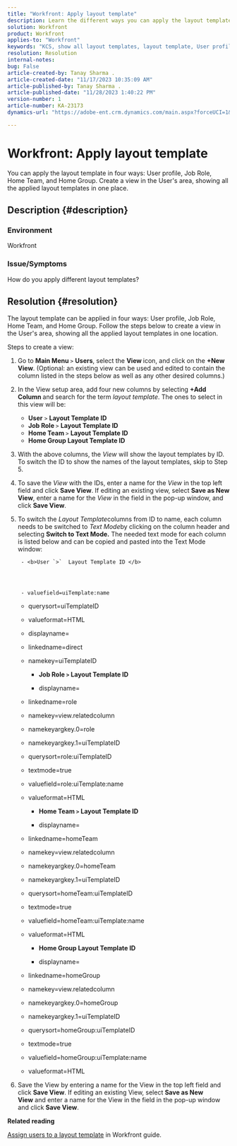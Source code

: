 ```yaml
---
title: "Workfront: Apply layout template"
description: Learn the different ways you can apply the layout template.
solution: Workfront
product: Workfront
applies-to: "Workfront"
keywords: "KCS, show all layout templates, layout template, User profile, Job Role, Home Team, Home Group, Workfront"
resolution: Resolution
internal-notes: 
bug: False
article-created-by: Tanay Sharma .
article-created-date: "11/17/2023 10:35:09 AM"
article-published-by: Tanay Sharma .
article-published-date: "11/28/2023 1:40:22 PM"
version-number: 1
article-number: KA-23173
dynamics-url: "https://adobe-ent.crm.dynamics.com/main.aspx?forceUCI=1&pagetype=entityrecord&etn=knowledgearticle&id=4d4a34f8-3485-ee11-8179-6045bd006704"

---
```

# Workfront: Apply layout template


You can apply the layout template in four ways: User profile, Job Role, Home Team, and Home Group. Create a view in the User's area, showing all the applied layout templates in one place.

## Description {#description}


### Environment

Workfront



### Issue/Symptoms

How do you apply different layout templates?


## Resolution {#resolution}


The layout template can be applied in four ways: User profile, Job Role, Home Team, and Home Group. Follow the steps below to create a view in the User's area, showing all the applied layout templates in one location.

Steps to create a view:

1. Go to <b>Main Menu </b>`>`  <b>Users</b>, select the <b>View </b>icon, and click on the <b>+New View</b>. (Optional: an existing view can be used and edited to contain the column listed in the steps below as well as any other desired columns.)
2. In the View setup area, add four new columns by selecting <b>+Add Column </b>and search for the term *layout template*. The ones to select in this view will be:

    - <b>User</b> `>`  <b>Layout Template ID</b>
    - <b>Job Role </b>`>`  <b>Layout Template ID</b>
    - <b>Home Team </b>`>`  <b>Layout Template ID</b>
    - <b>Home Group Layout Template ID</b>
3. With the above columns, the *View* will show the layout templates by ID. To switch the ID to show the names of the layout templates, skip to Step 5.
4. To save the *View* with the IDs, enter a name for the *View* in the top left field and click <b>Save View</b>. If editing an existing view, select <b>Save as New View</b>, enter a name for the *View* in the field in the pop-up window, and click <b>Save View</b>.
5. To switch the *Layout Template*columns from ID to name, each column needs to be switched to *Text Mode*by clicking on the column header and selecting <b>Switch to Text Mode.</b>
    The needed text mode for each column is listed below and can be copied and pasted into the Text Mode window:





        - <b>User `>`  Layout Template ID </b>




        - valuefield=uiTemplate:name
    - querysort=uiTemplateID
    - valueformat=HTML
    - displayname=
    - linkedname=direct
    - namekey=uiTemplateID




        - <b>Job Role `>`  Layout Template ID </b>




        - displayname=
    - linkedname=role
    - namekey=view.relatedcolumn
    - namekeyargkey.0=role
    - namekeyargkey.1=uiTemplateID
    - querysort=role:uiTemplateID
    - textmode=true
    - valuefield=role:uiTemplate:name
    - valueformat=HTML




        - <b>Home Team `>`  Layout Template ID</b>




        - displayname=
    - linkedname=homeTeam
    - namekey=view.relatedcolumn
    - namekeyargkey.0=homeTeam
    - namekeyargkey.1=uiTemplateID
    - querysort=homeTeam:uiTemplateID
    - textmode=true
    - valuefield=homeTeam:uiTemplate:name
    - valueformat=HTML




        - <b>Home Group Layout Template ID </b>




        - displayname=
    - linkedname=homeGroup
    - namekey=view.relatedcolumn
    - namekeyargkey.0=homeGroup
    - namekeyargkey.1=uiTemplateID
    - querysort=homeGroup:uiTemplateID
    - textmode=true
    - valuefield=homeGroup:uiTemplate:name
    - valueformat=HTML
6. Save the View by entering a name for the View in the top left field and click <b>Save View</b>. If editing an existing View, select <b>Save as New View</b> and enter a name for the View in the field in the pop-up window and click <b>Save View</b>.


<b>Related reading</b>

[Assign users to a layout template](https://experienceleague.adobe.com/docs/workfront/using/administration-and-setup/customize/layout-templates/assign-users-to-layout-template.html) in Workfront guide.
